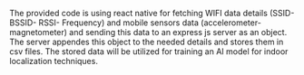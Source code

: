 The provided code is using react native for fetching WIFI data details (SSID- BSSID- RSSI- Frequency) and mobile sensors data (accelerometer- magnetometer) and sending this data to an express js server as an object. 
The server appendes this object to the needed details and stores them in csv files.
The stored data will be utilized for training an AI model for indoor localization techniques.
